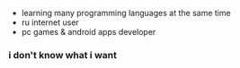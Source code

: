 

- learning many programming languages at the same time
- ru internet user
- pc games & android apps developer

### i don't know what i want    

